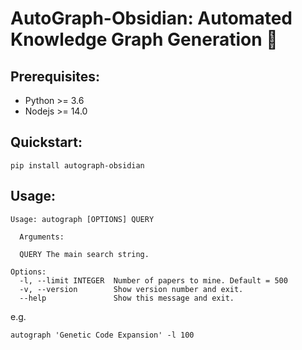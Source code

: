 # AutoGraph-Obsidian: Automated Knowledge Graph Generation 🦾  

## Prerequisites:  
* Python >= 3.6  
* Nodejs >= 14.0  

## Quickstart:
```
pip install autograph-obsidian
```

## Usage:  
```
Usage: autograph [OPTIONS] QUERY

  Arguments:

  QUERY The main search string.

Options:
  -l, --limit INTEGER  Number of papers to mine. Default = 500
  -v, --version        Show version number and exit.
  --help               Show this message and exit.
```
e.g.
```
autograph 'Genetic Code Expansion' -l 100
```
